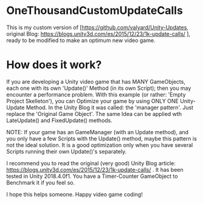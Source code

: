 # OneThousandCustomUpdateCalls

This is my custom version of [https://github.com/valyard/Unity-Updates, original Blog: https://blogs.unity3d.com/es/2015/12/23/1k-update-calls/ ], ready to be modified to make an optimum new video game.


# How does it work?

If you are developing a Unity video game that has MANY GameObjects, each one with its own 'Update()' Method (in its own Script); then you may encounter a performance problem. With this example (or rather: 'Empty Project Skelleton'), you can Optimize your game by using ONLY ONE Unity-Update Method. In the Unity Blog it was called: the 'manager pattern'. Just replace the 'Original Game Object'. The same Idea can be applied wth LateUpdate() and FixedUpdate() methods.

NOTE: If your game has an GameManager (with an Update method), and you only have a few Scripts with the Update() method, maybe this pattern is not the ideal solution. It is a good optimization only when you have several Scripts running their own Update()'s separately. 

I recommend you to read the original (very good) Unity Blog article: https://blogs.unity3d.com/es/2015/12/23/1k-update-calls/ .
It has been tested in Unity 2018.4.0f1. You have a Timer-Counter GameObject to Benchmark it if you feel so.

I hope this helps someone.
Happy video game coding!
